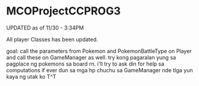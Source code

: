 # MCOProjectCCPROG3

UPDATED as of 11/30 - 3:34PM

All player Classes has been updated.

goal: call the parameters from Pokemon and PokemonBattleType on Player and call these on GameManager as well.
try kong pagaralan yung sa pagplace ng pokemons sa board rn. i'll try to ask din for help sa computations if ever dun sa mga hp chuchu sa GameManager nde tlga yun kaya ng utak ko T^T
